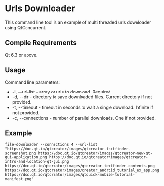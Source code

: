 
# Urls Downloader

This command line tool is an example of multi threaded urls downloader using QtConcurrent.

## Compile Requirements

Qt 6.3 or above.

## Usage

Command line parameters:
* -l, --url-list - array or urls to download. Required.
* -d, --dir - directory to save downloaded files. Current directory if not provided.
* -t, --timeout - timeout in seconds to wait a single download. Infinite if not provided.
* -c, --connections - number of parallel downloads. One if not provided.

## Example

    file-downloader --connections 4 --url-list "https://doc.qt.io/qtcreator/images/qtcreator-textfinder-screenshot.png https://doc.qt.io/qtcreator/images/qtcreator-new-qt-gui-application.png https://doc.qt.io/qtcreator/images/qtcreator-intro-and-location-qt-gui.png https://doc.qt.io/qtcreator/images/qtcreator-textfinder-contents.png https://doc.qt.io/qtcreator/images/creator_android_tutorial_ex_app.png https://doc.qt.io/qtcreator/images/qtquick-mobile-tutorial-manifest.png"

